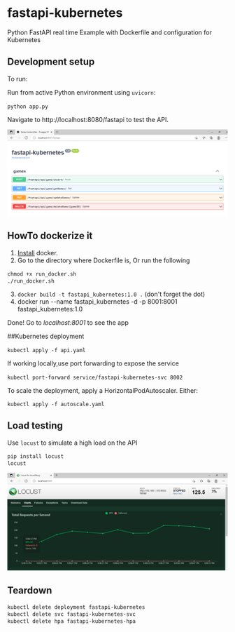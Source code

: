 # fastapi-kubernetes

Python FastAPI real time Example with Dockerfile and configuration for Kubernetes


## Development setup
To run:

Run from active Python environment using `uvicorn`:

``python app.py``

Navigate to http://localhost:8080/fastapi to test the API.


![Test drive the API](./resources/fastapi.PNG)

## HowTo dockerize it

1. [Install](https://www.docker.com/get-started) docker.
2. Go to the directory where Dockerfile is,
Or run the following
```
chmod +x run_docker.sh
./run_docker.sh
```
3. `docker build -t fastapi_kubernetes:1.0 .` (don't forget the dot)
4. docker run --name fastapi_kubernetes -d -p 8001:8001 fastapi_kubernetes:1.0

Done! Go to *localhost:8001* to see the app


##Kubernetes deployment

``kubectl apply -f api.yaml``

If working locally,use port forwarding to expose the service

``kubectl port-forward service/fastapi-kubernetes-svc 8002``

To scale the deployment, apply a HorizontalPodAutoscaler. Either:

    kubectl apply -f autoscale.yaml

## Load testing

Use `locust` to simulate a high load on the API

    pip install locust
    locust

![Load testing with Locust](./resources/locust.PNG)

## Teardown

    kubectl delete deployment fastapi-kubernetes
    kubectl delete svc fastapi-kubernetes-svc
    kubectl delete hpa fastapi-kubernetes-hpa